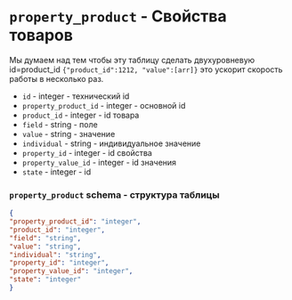 # `property_product` - Свойства товаров
Мы думаем над тем чтобы эту таблицу сделать двухуровневую id=product_id `{"product_id":1212, "value":[arr]}` это ускорит скорость работы в несколько раз.
- `id` - integer - технический id
- `property_product_id` - integer - основной id
- `product_id` - integer - id товара
- `field` - string - поле
- `value` - string - значение
- `individual` - string - индивидуальное значение
- `property_id` - integer - id свойства
- `property_value_id` - integer - id значения
- `state` - integer - id
### `property_product` schema - структура таблицы
```json
{
"property_product_id": "integer",
"product_id": "integer",
"field": "string",
"value": "string",
"individual": "string",
"property_id": "integer",
"property_value_id": "integer",
"state": "integer"
}
```
